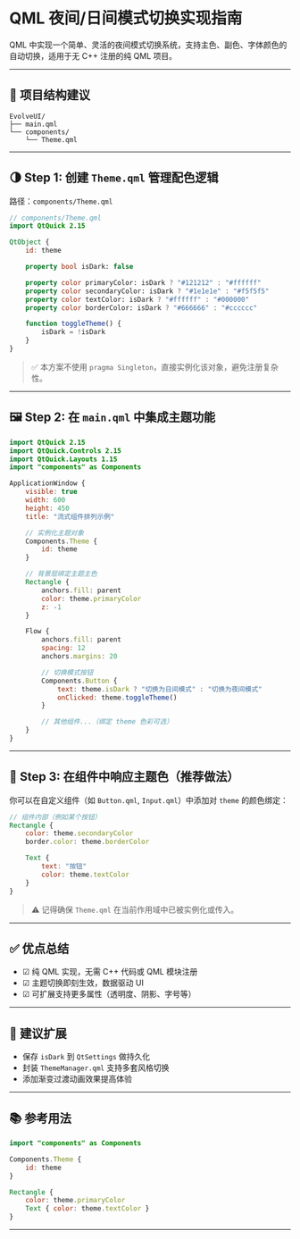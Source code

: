 # QML 夜间/日间模式切换实现指南

QML 中实现一个简单、灵活的夜间模式切换系统，支持主色、副色、字体颜色的自动切换，适用于无 C++ 注册的纯 QML 项目。

---

## 📁 项目结构建议

```
EvolveUI/
├── main.qml
└── components/
    └── Theme.qml
```

---

## 🌗 Step 1: 创建 `Theme.qml` 管理配色逻辑

路径：`components/Theme.qml`

```qml
// components/Theme.qml
import QtQuick 2.15

QtObject {
    id: theme

    property bool isDark: false

    property color primaryColor: isDark ? "#121212" : "#ffffff"
    property color secondaryColor: isDark ? "#1e1e1e" : "#f5f5f5"
    property color textColor: isDark ? "#ffffff" : "#000000"
    property color borderColor: isDark ? "#666666" : "#cccccc"

    function toggleTheme() {
        isDark = !isDark
    }
}
```

> ✅ 本方案不使用 `pragma Singleton`，直接实例化该对象，避免注册复杂性。

---

## 🖼 Step 2: 在 `main.qml` 中集成主题功能

```qml
import QtQuick 2.15
import QtQuick.Controls 2.15
import QtQuick.Layouts 1.15
import "components" as Components

ApplicationWindow {
    visible: true
    width: 600
    height: 450
    title: "流式组件排列示例"

    // 实例化主题对象
    Components.Theme {
        id: theme
    }

    // 背景层绑定主题主色
    Rectangle {
        anchors.fill: parent
        color: theme.primaryColor
        z: -1
    }

    Flow {
        anchors.fill: parent
        spacing: 12
        anchors.margins: 20

        // 切换模式按钮
        Components.Button {
            text: theme.isDark ? "切换为日间模式" : "切换为夜间模式"
            onClicked: theme.toggleTheme()
        }

        // 其他组件...（绑定 theme 色彩可选）
    }
}
```

---

## 🎨 Step 3: 在组件中响应主题色（推荐做法）

你可以在自定义组件（如 `Button.qml`, `Input.qml`）中添加对 `theme` 的颜色绑定：

```qml
// 组件内部（例如某个按钮）
Rectangle {
    color: theme.secondaryColor
    border.color: theme.borderColor

    Text {
        text: "按钮"
        color: theme.textColor
    }
}
```

> ⚠️ 记得确保 `Theme.qml` 在当前作用域中已被实例化或传入。

---

## ✅ 优点总结

- ☑ 纯 QML 实现，无需 C++ 代码或 QML 模块注册
- ☑ 主题切换即刻生效，数据驱动 UI
- ☑ 可扩展支持更多属性（透明度、阴影、字号等）

---

## 📌 建议扩展

- 保存 `isDark` 到 `QtSettings` 做持久化
- 封装 `ThemeManager.qml` 支持多套风格切换
- 添加渐变过渡动画效果提高体验

---

## 📚 参考用法

```qml
import "components" as Components

Components.Theme {
    id: theme
}

Rectangle {
    color: theme.primaryColor
    Text { color: theme.textColor }
}
```

---


